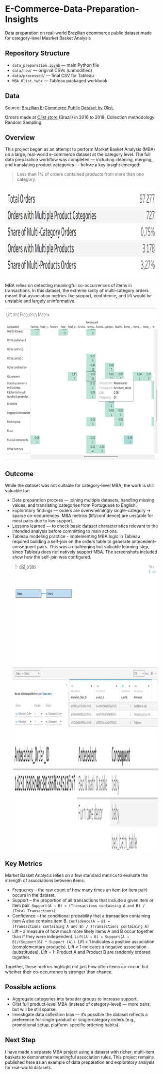 # E-Commerce-Data-Preparation-Insights
Data preparation on real-world Brazilian ecommerce public dataset  made for category-level Masrket Basket Analysis

## Repository Structure
- `data_preparation.ipynb` — main Python file
- `data/raw/` — original CSVs (unmodified)
- `data/processed/` — final CSV for Tableau
- `MBA_Olist.twbx` — Tableau packaged workbook

## Data
Source: [Brazilian E-Commerce Public Dataset by Olist.](https://www.kaggle.com/datasets/olistbr/brazilian-ecommerce/data)

Orders made at [Olist store](https://www.olist.com/) (Brazil) in 2016 to 2018. Collection methodology: Random Sampling.

## Overview 
This project began as an attempt to perform Market Basket Analysis (MBA) on a large, real-world e-commerce dataset at the category level. The full data preparation workflow was completed — including cleaning, merging, and translating product categories — before a key insight emerged:
>Less than 1% of orders contained products from more than one category.
<img src="screenshots/dataset_insights.png" width="500" height="300">

MBA relies on detecting meaningful co-occurrences of items in transactions. In this dataset, the extreme rarity of multi-category orders meant that association metrics like support, confidence, and lift would be unstable and largely uninformative.

<img src="screenshots/Lift_and_Frequency_matrix.png" width="600" height="500">

## Outcome

While the dataset was not suitable for category-level MBA, the work is still valuable for:

- Data preparation process — joining multiple datasets, handling missing values, and translating categories from Portuguese to English.
- Exploratory findings — orders are overwhelmingly single-category → sparse co-occurrences.  MBA metrics (lift/confidence) are unstable for most pairs due to low support.
- Lessons learned — to check basic dataset characteristics relevant to the intended analysis before committing to main actions.
- Tableau modeling practice - implementing MBA logic in Tableau required building a self-join on the orders table to generate antecedent–consequent pairs. This was a challenging but valuable learning step, since Tableau does not natively support MBA. The screenshots included show how the self-join was configured.
  <img src="screenshots/Tableau_self_join.png" width="650" height="550">
  <img src="screenshots/Tableau_self_join_example.png" width="500" height="400">

## Key Metrics 
Market Basket Analysis relies on a few standard metrics to evaluate the strength of associations between items:

- Frequency – the raw count of how many times an item (or item pair) occurs in the dataset. 
- Support – the proportion of all transactions that include a given item or item pair.
 `Support(A ⇒ B) = (Transactions containing A and B) / (Total Transactions)`
- Confidence – the conditional probability that a transaction containing item A also contains item B.
 `Confidence(A ⇒ B) = (Transactions containing A and B) / (Transactions containing A​)`
- Lift – a measure of how much more likely items A and B occur together than if they were independent.
  `Lift(A ⇒ B) = Support(A ⇒ B)/(Support(B) * Support (A)​)`.
Lift > 1 indicates a positive association (complementary products). Lift < 1 indicates a negative association (substitudes). Lift = 1: Product A and Product B are randomly ordered together.

Together, these metrics highlight not just how often items co-occur, but whether their co-occurrence is stronger than chance.

## Possible actions 
- Aggregate categories into broader groups to increase support.
- Olist full product-level MBA (instead of category-level) — more pairs, but will be still sparse.
- Investigate data collection bias — it’s possible the dataset reflects a preference for single-product or single-category orders (e.g., promotional setup, platform-specific ordering habits).

## Next Step
I have made s separate MBA project using a dataset with richer, multi-item baskets to demonstrate meaningful association rules. This project remains published here as an example of data preparation and exploratory analysis for real-world datasets.
